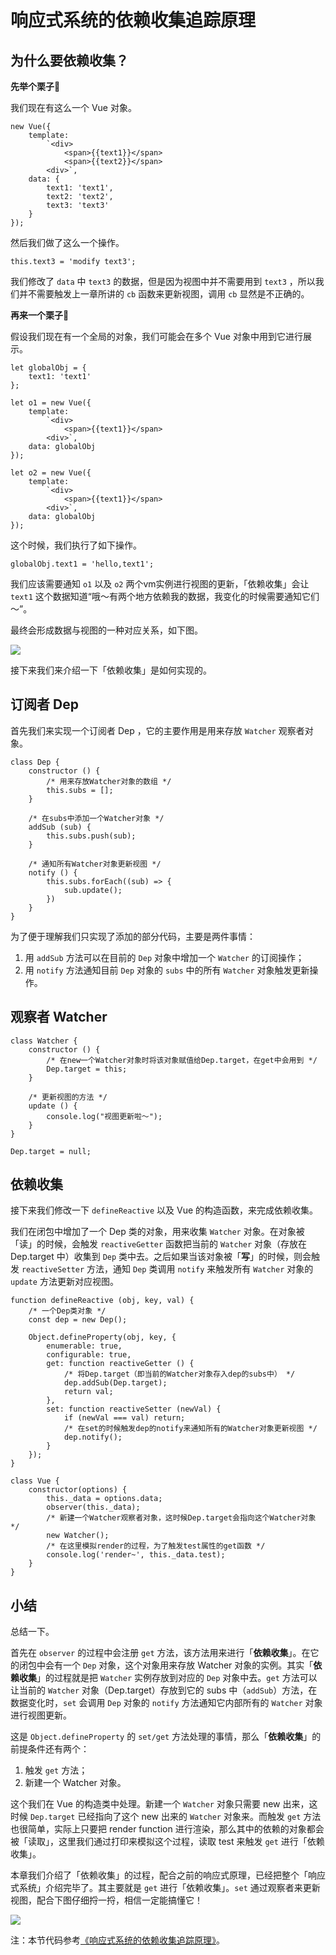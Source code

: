 # 响应式系统的依赖收集追踪原理

## 为什么要依赖收集？

**先举个栗子🌰**

我们现在有这么一个 Vue 对象。

```
new Vue({
    template: 
        `<div>
            <span>{{text1}}</span> 
            <span>{{text2}}</span> 
        <div>`,
    data: {
        text1: 'text1',
        text2: 'text2',
        text3: 'text3'
    }
});

```

然后我们做了这么一个操作。

```
this.text3 = 'modify text3';

```

我们修改了 `data` 中 `text3` 的数据，但是因为视图中并不需要用到 `text3` ，所以我们并不需要触发上一章所讲的 `cb` 函数来更新视图，调用 `cb` 显然是不正确的。

**再来一个栗子🌰**

假设我们现在有一个全局的对象，我们可能会在多个 Vue 对象中用到它进行展示。

```
let globalObj = {
    text1: 'text1'
};

let o1 = new Vue({
    template:
        `<div>
            <span>{{text1}}</span> 
        <div>`,
    data: globalObj
});

let o2 = new Vue({
    template:
        `<div>
            <span>{{text1}}</span> 
        <div>`,
    data: globalObj
});

```

这个时候，我们执行了如下操作。

```
globalObj.text1 = 'hello,text1';

```

我们应该需要通知 `o1` 以及 `o2` 两个vm实例进行视图的更新，「依赖收集」会让 `text1` 这个数据知道“哦～有两个地方依赖我的数据，我变化的时候需要通知它们～”。

最终会形成数据与视图的一种对应关系，如下图。

![](//images.weserv.nl/?url=user-gold-cdn.xitu.io/2018/1/5/160c4572fdd738f2?w=610&h=270&f=png&s=22824)

接下来我们来介绍一下「依赖收集」是如何实现的。

## 订阅者 Dep

首先我们来实现一个订阅者 Dep ，它的主要作用是用来存放 `Watcher` 观察者对象。

```
class Dep {
    constructor () {
        /* 用来存放Watcher对象的数组 */
        this.subs = [];
    }

    /* 在subs中添加一个Watcher对象 */
    addSub (sub) {
        this.subs.push(sub);
    }

    /* 通知所有Watcher对象更新视图 */
    notify () {
        this.subs.forEach((sub) => {
            sub.update();
        })
    }
}

```

为了便于理解我们只实现了添加的部分代码，主要是两件事情：

1.  用 `addSub` 方法可以在目前的 `Dep` 对象中增加一个 `Watcher` 的订阅操作；
2.  用 `notify` 方法通知目前 `Dep` 对象的 `subs` 中的所有 `Watcher` 对象触发更新操作。

## 观察者 Watcher

```
class Watcher {
    constructor () {
        /* 在new一个Watcher对象时将该对象赋值给Dep.target，在get中会用到 */
        Dep.target = this;
    }

    /* 更新视图的方法 */
    update () {
        console.log("视图更新啦～");
    }
}

Dep.target = null;

```

## 依赖收集

接下来我们修改一下 `defineReactive` 以及 Vue 的构造函数，来完成依赖收集。

我们在闭包中增加了一个 Dep 类的对象，用来收集 `Watcher` 对象。在对象被「读」的时候，会触发 `reactiveGetter` 函数把当前的 `Watcher` 对象（存放在 Dep.target 中）收集到 `Dep` 类中去。之后如果当该对象被「**写**」的时候，则会触发 `reactiveSetter` 方法，通知 `Dep` 类调用 `notify` 来触发所有 `Watcher` 对象的 `update` 方法更新对应视图。

```
function defineReactive (obj, key, val) {
    /* 一个Dep类对象 */
    const dep = new Dep();
    
    Object.defineProperty(obj, key, {
        enumerable: true,
        configurable: true,
        get: function reactiveGetter () {
            /* 将Dep.target（即当前的Watcher对象存入dep的subs中） */
            dep.addSub(Dep.target);
            return val;         
        },
        set: function reactiveSetter (newVal) {
            if (newVal === val) return;
            /* 在set的时候触发dep的notify来通知所有的Watcher对象更新视图 */
            dep.notify();
        }
    });
}

class Vue {
    constructor(options) {
        this._data = options.data;
        observer(this._data);
        /* 新建一个Watcher观察者对象，这时候Dep.target会指向这个Watcher对象 */
        new Watcher();
        /* 在这里模拟render的过程，为了触发test属性的get函数 */
        console.log('render~', this._data.test);
    }
}

```

## 小结

总结一下。

首先在 `observer` 的过程中会注册 `get` 方法，该方法用来进行「**依赖收集**」。在它的闭包中会有一个 `Dep` 对象，这个对象用来存放 Watcher 对象的实例。其实「**依赖收集**」的过程就是把 `Watcher` 实例存放到对应的 `Dep` 对象中去。`get` 方法可以让当前的 `Watcher` 对象（Dep.target）存放到它的 subs 中（`addSub`）方法，在数据变化时，`set` 会调用 `Dep` 对象的 `notify` 方法通知它内部所有的 `Watcher` 对象进行视图更新。

这是 `Object.defineProperty` 的 `set/get` 方法处理的事情，那么「**依赖收集**」的前提条件还有两个：

1.  触发 `get` 方法；
2.  新建一个 Watcher 对象。

这个我们在 Vue 的构造类中处理。新建一个 `Watcher` 对象只需要 new 出来，这时候 `Dep.target` 已经指向了这个 new 出来的 `Watcher` 对象来。而触发 `get` 方法也很简单，实际上只要把 render function 进行渲染，那么其中的依赖的对象都会被「读取」，这里我们通过打印来模拟这个过程，读取 test 来触发 `get` 进行「依赖收集」。

本章我们介绍了「依赖收集」的过程，配合之前的响应式原理，已经把整个「响应式系统」介绍完毕了。其主要就是 `get` 进行「依赖收集」。`set` 通过观察者来更新视图，配合下图仔细捋一捋，相信一定能搞懂它！

![](//images.weserv.nl/?url=user-gold-cdn.xitu.io/2017/12/19/1606edad5ca9e23d?w=1460&h=728&f=png&s=131217)

注：本节代码参考[《响应式系统的依赖收集追踪原理》](https://github.com/answershuto/VueDemo/blob/master/%E3%80%8A%E5%93%8D%E5%BA%94%E5%BC%8F%E7%B3%BB%E7%BB%9F%E7%9A%84%E4%BE%9D%E8%B5%96%E6%94%B6%E9%9B%86%E8%BF%BD%E8%B8%AA%E5%8E%9F%E7%90%86%E3%80%8B.js)。